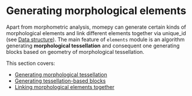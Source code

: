 # Generating morphological elements

Apart from morphometric analysis, momepy can generate certain kinds of morphological elements and link different elements together via unique_id (see [Data structure](../data_structure#links-between-elements)). The main feature of `elements` module is an algorithm generating **morphological tessellation** and consequent one generating blocks based on geometry of morphological tessellation.

This section covers:
* [Generating morphological tessellation](tessellation)
* [Generating tessellation-based blocks](blocks)
* [Linking morphological elements together](links)
